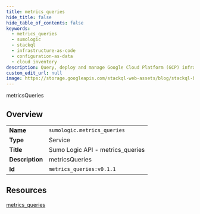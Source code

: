 ```yaml
---
title: metrics_queries
hide_title: false
hide_table_of_contents: false
keywords:
  - metrics_queries
  - sumologic
  - stackql
  - infrastructure-as-code
  - configuration-as-data
  - cloud inventory
description: Query, deploy and manage Google Cloud Platform (GCP) infrastructure and resources using SQL
custom_edit_url: null
image: https://storage.googleapis.com/stackql-web-assets/blog/stackql-blog-post-featured-image.png
---
```

metricsQueries  
    

## Overview
<table><tbody>
<tr><td><b>Name</b></td><td><code>sumologic.metrics_queries</code></td></tr>
<tr><td><b>Type</b></td><td>Service</td></tr>
<tr><td><b>Title</b></td><td>Sumo Logic API - metrics_queries</td></tr>
<tr><td><b>Description</b></td><td>metricsQueries</td></tr>
<tr><td><b>Id</b></td><td><code>metrics_queries:v0.1.1</code></td></tr>
</tbody></table>

## Resources
<div class="row">
<div class="providerDocColumn">
<a href="/providers/sumologic/metrics_queries/metrics_queries/">metrics_queries</a><br />
</div>
<div class="providerDocColumn">
</div>
</div>
